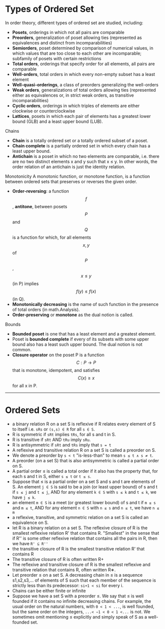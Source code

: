 # Types of Ordered Set


In order theory, different types of ordered set are studied, including:
- **Posets**, orderings in which not all pairs are comparable
- **Preorders**, generalization of poset allowing ties (represented as equivalences and distinct from incomparabilities)
- **Semiorders**, poset determined by comparison of numerical values, in which values that are too close to each other are incomparable; subfamily of posets with certain restrictions
- **Total orders**, orderings that specify order for all elements, all pairs are comparable
- **Well-orders**, total orders in which every non-empty subset has a least element
- **Well-quasi-orderings**, a class of preorders generalizing the well-orders
- **Weak orders**, generalizations of total orders allowing ties (represented either as equivalences or, in strict weak orders, as transitive incomparabilities)
- **Cyclic orders**, orderings in which triples of elements are either clockwise or counterclockwise
- **Lattices**, posets in which each pair of elements has a greatest lower bound (GLB) and a least upper bound (LUB).


Chains
- **Chain** is a totally ordered set or a totally ordered subset of a poset.
- **Chain complete** is a partially ordered set in which every chain has a least upper bound.
- **Antichain** is a poset in which no two elements are comparable, i.e. there are no two distinct elements x and y such that x ≤ y. In other words, the order relation of an antichain is just the identity relation.


Monotonicity
A monotonic function, or monotone function, is a function between ordered sets that preserves or reverses the given order.

- **Order-reversing**: a function $$f$$, **antitone**, between posets $$P$$ and $$Q$$ is a function for which, for all elements $$x, y$$ of $$P$$, $$x \le y$$ (in P) implies $$f(y) \le f(x)$$ (in Q).
- **Monotonically decreasing** is the name of such function in the presence of total orders (in math.Analysis).
- **Order-preserving** or **monotone** as the dual notion is called.

Bounds
- **Bounded poset** is one that has a least element and a greatest element.
- Poset is **bounded complete** if every of its subsets with some upper bound also has a least such upper bound. The dual notion is not common.
- **Closure operator** on the poset P is a function $$C:P \to P$$ that is monotone, idempotent, and satisfies $$C(x) \ge x$$ for all x in P.

---

# Ordered Sets

- a binary relation R on a set S is reflexive if R relates every element of S to itself i.e. `sRs` or `(s,s) ∈ R` for all `s ∈ S`.
- R is symmetric if `sRt` implies `tRs`, for all s and t in S.
- R is transitive if `sRt` AND `tRu` imply `sRu`.
- R is antisymmetric if `sRt` and `tRs` imply that `s = t`
- A reflexive and transitive relation R on a set S is called a preorder on S.
- We denote a preorder by `s < t` "is-less-than" to mean `s ≤ t ∧ s ≠ t`.
- A preorder (on a set S) that is also antisymmetric is called a partial order
on S.
- A partial order ≤ is called a total order if it also has the property that,
for each s and t in S, either `s ≤ t` or `t ≤ s`.
- Suppose that ≤ is a partial order on a set S and s and t are elements of S. An element `j ∈ S` is said to be a join (or least upper bound) of s and t if `s ≤ j` and `t ≤ j`, AND for any element `k ∈ S` with `s ≤ k` and `t ≤ k`, we have `j ≤ k`.
- an element `m ∈ S` is a meet (or greatest lower bound) of s and t if `m ≤ s` and `m ≤ t`, AND for any element `n ∈ S` with `n ≤ s` and `n ≤ t`, we have `n ≤ m`
- a reflexive, transitive, and symmetric relation on a set S is called
an equivalence on S.
- let R is a binary relation on a set S. The reflexive closure of R is the smallest reflexive relation R' that contains R. "Smallest" in the sense that if R'' is some other reflexive relation that contains all the pairs in R, then we have `R' ⊆ R''`
- the transitive closure of R is the smallest transitive relation R' that contains R
- The transitive closure of R is often written R+
- The reflexive and transitive closure of R is the smallest reflexive and transitive relation that contains R, often written R∗.
- Let preorder ≤ on a set S. A decreasing chain in ≤ is a sequence s1,s2,s3,... of elements of S such that each member of the sequence is strictly less than its predecessor: `si+1 < si` for every i.
- Chains can be either finite or infinite
- Suppose we have a set S with a preorder ≤. We say that ≤ is well
founded if it contains no infinite decreasing chains. For example, the usual order on the natural numbers, with `0 < 1 < ...`, is well founded, but the same order on the integers, `...< −1 < 0 < 1 <...` is not. We sometimes omit mentioning ≤ explicitly and simply speak of S as a well-founded set.
